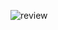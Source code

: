 ![review](https://user-images.githubusercontent.com/80354998/182005409-de8b51b1-36f6-454b-b45b-8fcaaa66f60e.jpg)
